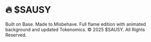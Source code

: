 # 🔥 $SAUSY
Built on Base. Made to Misbehave.
Full flame edition with animated background and updated Tokenomics.
© 2025 $SAUSY. All Rights Reserved.
